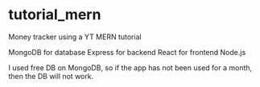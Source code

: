 # tutorial_mern
Money tracker using a YT MERN tutorial

MongoDB for database
Express for backend
React for frontend
Node.js

I used free DB on MongoDB, so if the app has not been used for a month, then the DB will not work.